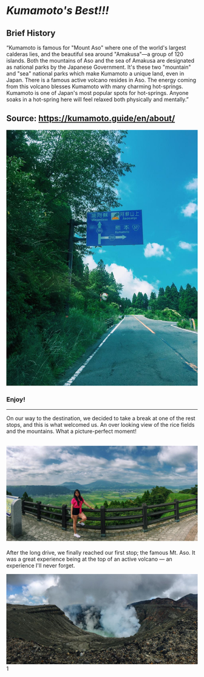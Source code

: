 # *Kumamoto's Best!!!*
## Brief History

“Kumamoto is famous for "Mount Aso" where one of the world's largest calderas lies, and the beautiful sea around "Amakusa"—a group of 120 islands. Both the mountains of Aso and the sea of Amakusa are designated as national parks by the Japanese Government. It's these two "mountain" and "sea" national parks which make Kumamoto a unique land, even in Japan. There is a famous active volcano resides in Aso. The energy coming from this volcano blesses Kumamoto with many charming hot-springs. Kumamoto is one of Japan's most popular spots for hot-springs. Anyone soaks in a hot-spring here will feel relaxed both physically and mentally.”

Source: https://kumamoto.guide/en/about/
-------------------------------------------
![](kanban-kumamoto.JPG)

### Enjoy!
-------------------------------------------
On our way to the destination, we decided to take a break at one of the rest stops, and this is what welcomed us. An over looking view of the rice fields and the mountains. What a picture-perfect moment!

![](volcano-apple.JPG "Baby Apple Looking Sexy")
-------------------------------------------

After the long drive, we finally reached our first stop; the famous Mt. Aso. It was a great experience being at the top of an active volcano — an experience I'll never forget.

![](top-pic1.JPG)
1[](top-pic2.JPG)

